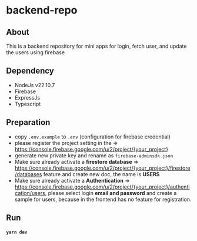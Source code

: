 # backend-repo

## About

This is a backend repository for mini apps for login, fetch user, and update the users using firebase

## Dependency

- NodeJs v22.10.7
- Firebase
- ExpressJs
- Typescript

## Preparation

- copy `.env.example` to `.env` (configuration for firebase credential)
- please register the project setting in the => https://console.firebase.google.com/u/2/project/{your_project}
- generate new private key and rename as `firebase-adminsdk.json`
- Make sure already activate a **firestore database** => https://console.firebase.google.com/u/2/project/{your_project}/firestore/databases 
feature and create new doc, the name is **USERS**
- Make sure already activate a **Authentication** => https://console.firebase.google.com/u/2/project/{your_project}/authentication/users, please select login **email and password** and create a sample for users, because in the frontend has no feature for registration.

## Run
#### `yarn dev`